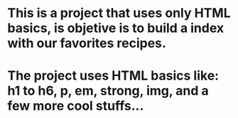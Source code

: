 # This is a project that uses only HTML basics, is objetive is to build a index with our favorites recipes.
# The project uses HTML basics like: h1 to h6, p, em, strong, img, and a few more cool stuffs...